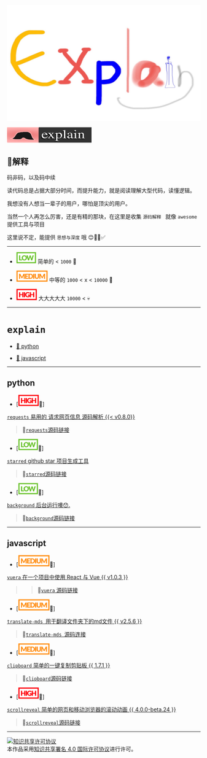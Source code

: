 ![Explain](./explain.jpg)

[![explain](./minilogo.svg)](https://github.com/chinanf-boy/Source-Explain)

## 📖解释 

码非码，以及码中续

读代码总是占据大部分时间，而提升能力，就是阅读理解大型代码，读懂逻辑。

我想没有人想当一辈子的用户，哪怕是顶尖的用户。

当然一个人再怎么厉害，还是有精的那块，在这里是收集 ``源码解释 `` 就像 ``awesome`` 提供工具与项目

这里说不定，能提供 ``思想与深度`` 哦 😊✅ 

---

- ![Low](low.svg) 简单的 < ` 1000 ` 🐶

- ![Medium](./medium.svg) 中等的 `1000` < x < ` 10000 ` 💪

- ![High](./high.svg) 大大大大大 `10000` < 💀

---

# ``explain``

- [📖 python](#python)

- [📖 javascript](#javascript)

---

## python

- [![High](./high.svg)📖] 

[`requests` 易用的 请求网页信息 源码解析 {{< v0.8.0}}](https://github.com/wangshunping/read_requests)

> 🔗[`requests`源码链接](https://github.com/requests/requests/)

- [![Low](low.svg)📖] 

[`starred` github star 项目生成工具](https://github.com/chinanf-boy/explain-starred)

> 🔗[`starred`源码链接](https://github.com/maguowei/starred)

- [![Low](low.svg)📖] 

[`background` 后台运行噢😯.](https://github.com/chinanf-boy/explain-background)

> 🔗[`background`源码链接](https://github.com/kennethreitz/background)
---

## javascript

- [![Medium](./medium.svg)📖] 

[`vuera` 在一个项目中使用 React 与 Vue {{ v1.0.3 }}](https://github.com/chinanf-boy/explain-vuera)

>> 🔗[`vuera` 源码链接](https://github.com/akxcv/vuera)

- [![Medium](./medium.svg)📖] 

[`translate-mds `用于翻译文件夹下的md文件 {{ v2.5.6 }}](https://github.com/chinanf-boy/explain-translateMds)

> 🔗[`translate-mds `源码连接](https://github.com/chinanf-boy/translate-js)

- [![Medium](./medium.svg)📖] 

[`clipboard` 简单的一键复制剪贴板 {{ 1.7.1 }}](https://github.com/chinanf-boy/explain-clipboard)

> 🔗[`clipboard`源码链接](https://github.com/zenorocha/clipboard.js)

- [![High](./high.svg)📖]

[`scrollreveal` 简单的网页和移动浏览器的滚动动画 {{ 4.0.0-beta.24 }}](https://github.com/chinanf-boy/explain-scrollreveal)

> 🔗[`scrollreveal`源码链接](https://github.com/chinanf-boy/explain-scrollreveal)

---

<a rel="license" href="http://creativecommons.org/licenses/by/4.0/"><img alt="知识共享许可协议" style="border-width:0" src="https://i.creativecommons.org/l/by/4.0/88x31.png" /></a><br />本作品采用<a rel="license" href="http://creativecommons.org/licenses/by/4.0/">知识共享署名 4.0 国际许可协议</a>进行许可。
